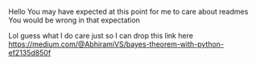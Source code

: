 Hello
You may have expected at this point for me to care about readmes
You would be wrong in that expectation

Lol guess what I do care just so I can drop this link here
https://medium.com/@AbhiramiVS/bayes-theorem-with-python-ef2135d850f
